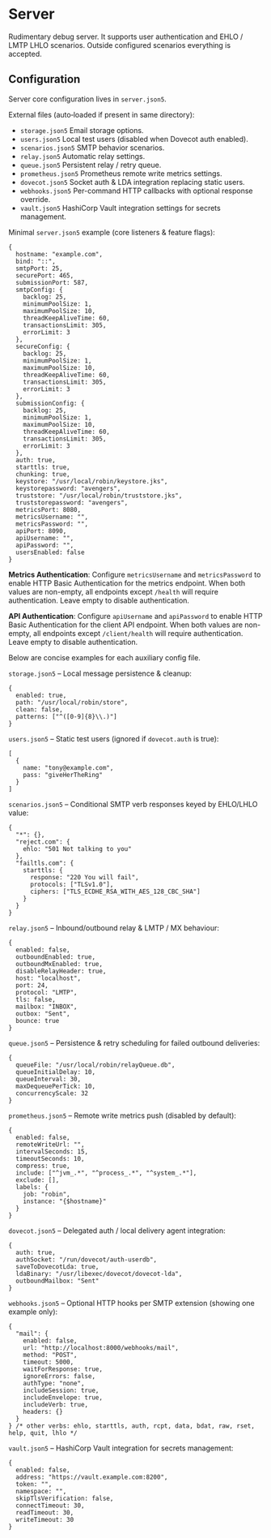 Server
======
Rudimentary debug server.
It supports user authentication and EHLO / LMTP LHLO scenarios.
Outside configured scenarios everything is accepted.

Configuration
-------------
Server core configuration lives in `server.json5`.

External files (auto‑loaded if present in same directory):
- `storage.json5` Email storage options.
- `users.json5` Local test users (disabled when Dovecot auth enabled).
- `scenarios.json5` SMTP behavior scenarios.
- `relay.json5` Automatic relay settings.
- `queue.json5` Persistent relay / retry queue.
- `prometheus.json5` Prometheus remote write metrics settings.
- `dovecot.json5` Socket auth & LDA integration replacing static users.
- `webhooks.json5` Per-command HTTP callbacks with optional response override.
- `vault.json5` HashiCorp Vault integration settings for secrets management.

Minimal `server.json5` example (core listeners & feature flags):

    {
      hostname: "example.com",
      bind: "::",
      smtpPort: 25,
      securePort: 465,
      submissionPort: 587,
      smtpConfig: {
        backlog: 25,
        minimumPoolSize: 1,
        maximumPoolSize: 10,
        threadKeepAliveTime: 60,
        transactionsLimit: 305,
        errorLimit: 3
      },
      secureConfig: {
        backlog: 25,
        minimumPoolSize: 1,
        maximumPoolSize: 10,
        threadKeepAliveTime: 60,
        transactionsLimit: 305,
        errorLimit: 3
      },
      submissionConfig: {
        backlog: 25,
        minimumPoolSize: 1,
        maximumPoolSize: 10,
        threadKeepAliveTime: 60,
        transactionsLimit: 305,
        errorLimit: 3
      },
      auth: true,
      starttls: true,
      chunking: true,
      keystore: "/usr/local/robin/keystore.jks",
      keystorepassword: "avengers",
      truststore: "/usr/local/robin/truststore.jks",
      truststorepassword: "avengers",
      metricsPort: 8080,
      metricsUsername: "",
      metricsPassword: "",
      apiPort: 8090,
      apiUsername: "",
      apiPassword: "",
      usersEnabled: false
    }

**Metrics Authentication**: Configure `metricsUsername` and `metricsPassword` to enable HTTP Basic Authentication for the metrics endpoint. 
When both values are non-empty, all endpoints except `/health` will require authentication.
Leave empty to disable authentication.

**API Authentication**: Configure `apiUsername` and `apiPassword` to enable HTTP Basic Authentication for the client API endpoint.
When both values are non-empty, all endpoints except `/client/health` will require authentication.
Leave empty to disable authentication.

Below are concise examples for each auxiliary config file.

`storage.json5` – Local message persistence & cleanup:

    {
      enabled: true,
      path: "/usr/local/robin/store",
      clean: false,
      patterns: ["^([0-9]{8}\\.)"]
    }

`users.json5` – Static test users (ignored if `dovecot.auth` is true):

    [
      {
        name: "tony@example.com",
        pass: "giveHerTheRing"
      }
    ]

`scenarios.json5` – Conditional SMTP verb responses keyed by EHLO/LHLO value:

    {
      "*": {},
      "reject.com": {
        ehlo: "501 Not talking to you"
      },
      "failtls.com": {
        starttls: {
          response: "220 You will fail",
          protocols: ["TLSv1.0"],
          ciphers: ["TLS_ECDHE_RSA_WITH_AES_128_CBC_SHA"]
        }
      }
    }

`relay.json5` – Inbound/outbound relay & LMTP / MX behaviour:

    {
      enabled: false,
      outboundEnabled: true,
      outboundMxEnabled: true,
      disableRelayHeader: true,
      host: "localhost",
      port: 24,
      protocol: "LMTP",
      tls: false,
      mailbox: "INBOX",
      outbox: "Sent",
      bounce: true
    }

`queue.json5` – Persistence & retry scheduling for failed outbound deliveries:

    {
      queueFile: "/usr/local/robin/relayQueue.db",
      queueInitialDelay: 10,
      queueInterval: 30,
      maxDequeuePerTick: 10,
      concurrencyScale: 32
    }

`prometheus.json5` – Remote write metrics push (disabled by default):

    {
      enabled: false,
      remoteWriteUrl: "",
      intervalSeconds: 15,
      timeoutSeconds: 10,
      compress: true,
      include: ["^jvm_.*", "^process_.*", "^system_.*"],
      exclude: [],
      labels: {
        job: "robin",
        instance: "{$hostname}"
      }
    }

`dovecot.json5` – Delegated auth / local delivery agent integration:

    {
      auth: true,
      authSocket: "/run/dovecot/auth-userdb",
      saveToDovecotLda: true,
      ldaBinary: "/usr/libexec/dovecot/dovecot-lda",
      outboundMailbox: "Sent"
    }

`webhooks.json5` – Optional HTTP hooks per SMTP extension (showing one example only):

    {
      "mail": {
        enabled: false,
        url: "http://localhost:8000/webhooks/mail",
        method: "POST",
        timeout: 5000,
        waitForResponse: true,
        ignoreErrors: false,
        authType: "none",
        includeSession: true,
        includeEnvelope: true,
        includeVerb: true,
        headers: {}
      }
    } /* other verbs: ehlo, starttls, auth, rcpt, data, bdat, raw, rset, help, quit, lhlo */

`vault.json5` – HashiCorp Vault integration for secrets management:

    {
      enabled: false,
      address: "https://vault.example.com:8200",
      token: "",
      namespace: "",
      skipTlsVerification: false,
      connectTimeout: 30,
      readTimeout: 30,
      writeTimeout: 30
    }
